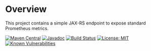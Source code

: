 # Overview

This project contains a simple JAX-RS endpoint to expose standard Prometheus metrics.

[![Maven Central](https://maven-badges.herokuapp.com/maven-central/dk.bankdata.prometheus/types/badge.svg)](https://maven-badges.herokuapp.com/maven-central/dk.bankdata.prometheus/types/)
[![Javadoc](https://javadoc.io/badge/dk.bankdata.prometheus/types/badge.svg)](https://www.javadoc.io/doc/dk.bankdata.prometheus/types)
[![Build Status](https://travis-ci.com/Bankdata/prometheus-jaxrs-exporter.svg?branch=master)](https://travis-ci.com/Bankdata/prometheus-jaxrs-exporter)
[![License: MIT](https://img.shields.io/badge/License-MIT-yellow.svg)](https://opensource.org/licenses/MIT)
[![Known Vulnerabilities](https://snyk.io/test/github/Bankdata/prometheus-jaxrs-exporter/badge.svg?targetFile=build.gradle)](https://snyk.io/test/github/Bankdata/prometheus-jaxrs-exporter?targetFile=build.gradle)
